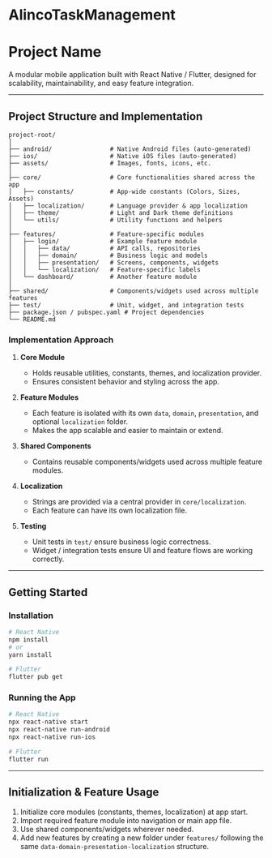 # AlincoTaskManagement

# Project Name

A modular mobile application built with React Native / Flutter, designed for scalability, maintainability, and easy feature integration.

---

## Project Structure and Implementation

```
project-root/
│
├── android/                # Native Android files (auto-generated)
├── ios/                    # Native iOS files (auto-generated)
├── assets/                 # Images, fonts, icons, etc.
│
├── core/                   # Core functionalities shared across the app
│   ├── constants/          # App-wide constants (Colors, Sizes, Assets)
│   ├── localization/       # Language provider & app localization
│   ├── theme/              # Light and Dark theme definitions
│   └── utils/              # Utility functions and helpers
│
├── features/               # Feature-specific modules
│   ├── login/              # Example feature module
│   │   ├── data/           # API calls, repositories
│   │   ├── domain/         # Business logic and models
│   │   ├── presentation/   # Screens, components, widgets
│   │   └── localization/   # Feature-specific labels
│   └── dashboard/          # Another feature module
│
├── shared/                 # Components/widgets used across multiple features
├── test/                   # Unit, widget, and integration tests
├── package.json / pubspec.yaml # Project dependencies
└── README.md
```

### **Implementation Approach**

1. **Core Module**

   * Holds reusable utilities, constants, themes, and localization provider.
   * Ensures consistent behavior and styling across the app.

2. **Feature Modules**

   * Each feature is isolated with its own `data`, `domain`, `presentation`, and optional `localization` folder.
   * Makes the app scalable and easier to maintain or extend.

3. **Shared Components**

   * Contains reusable components/widgets used across multiple feature modules.

4. **Localization**

   * Strings are provided via a central provider in `core/localization`.
   * Each feature can have its own localization file.

5. **Testing**

   * Unit tests in `test/` ensure business logic correctness.
   * Widget / integration tests ensure UI and feature flows are working correctly.

---

## Getting Started

### Installation

```bash
# React Native
npm install
# or
yarn install

# Flutter
flutter pub get
```

### Running the App

```bash
# React Native
npx react-native start
npx react-native run-android
npx react-native run-ios

# Flutter
flutter run
```

---

## Initialization & Feature Usage

1. Initialize core modules (constants, themes, localization) at app start.
2. Import required feature module into navigation or main app file.
3. Use shared components/widgets wherever needed.
4. Add new features by creating a new folder under `features/` following the same `data-domain-presentation-localization` structure.
